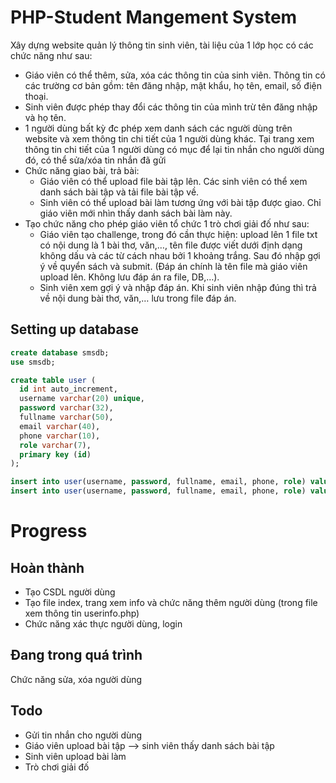 # PHP-Student Mangement System

Xây dựng website quản lý thông tin sinh viên, tài liệu của 1 lớp học có các chức năng như sau:
- Giáo viên có thể thêm, sửa, xóa các thông tin của sinh viên. Thông tin có các trường cơ bản gồm: tên đăng nhập, mật khẩu, họ tên, email, số điện thoại.
- Sinh viên được phép thay đổi các thông tin của mình trừ tên đăng nhập và họ tên.
- 1 người dùng bất kỳ đc phép xem danh sách các người dùng trên website và xem thông tin chi tiết của 1 người dùng khác. Tại trang xem thông tin chi tiết của 1 người dùng có mục để lại tin nhắn cho người dùng đó, có thể sửa/xóa tin nhắn đã gửi
- Chức năng giao bài, trả bài:
  - Giáo viên có thể upload file bài tập lên. Các sinh viên có thể xem danh sách bài tập và tải file bài tập về.
  - Sinh viên có thể upload bài làm tương ứng với bài tập được giao. Chỉ giáo viên mới nhìn thấy danh sách bài làm này.
- Tạo chức năng cho phép giáo viên tổ chức 1 trò chơi giải đố như sau:
  - Giáo viên tạo challenge, trong đó cần thực hiện: upload lên 1 file txt có nội dung là 1 bài thơ, văn,…, tên file được viết dưới định dạng không dấu và các từ cách nhau bởi 1 khoảng trắng. Sau đó nhập gợi ý về quyển sách và submit. (Đáp án chính là tên file mà giáo viên upload lên. Không lưu đáp án ra file, DB,…).
  - Sinh viên xem gợi ý và nhập đáp án. Khi sinh viên nhập đúng thì trả về nội dung bài thơ, văn,… lưu trong file đáp án.

## Setting up database

```sql
create database smsdb;
use smsdb;

create table user (
  id int auto_increment,
  username varchar(20) unique,
  password varchar(32),
  fullname varchar(50),
  email varchar(40),
  phone varchar(10),
  role varchar(7),
  primary key (id)
);

insert into user(username, password, fullname, email, phone, role) values ('vutq13', '123@123a', 'Tran Quang Vu', 'vutq13@gmail.com', '0234156789', 'Student');
insert into user(username, password, fullname, email, phone, role) values ('vinhvv', '123@123a', 'Vuong Van Vinh', 'vinhvv@gmail.com', '0123425289', 'Teacher');
```

# Progress

## Hoàn thành

- Tạo CSDL người dùng
- Tạo file index, trang xem info và chức năng thêm người dùng (trong file xem thông tin userinfo.php)
- Chức năng xác thực người dùng, login

## Đang trong quá trình

Chức năng sửa, xóa người dùng

## Todo

- Gửi tin nhắn cho người dùng
- Giáo viên upload bài tập --> sinh viên thấy danh sách bài tập
- Sinh viên upload bài làm
- Trò chơi giải đố
